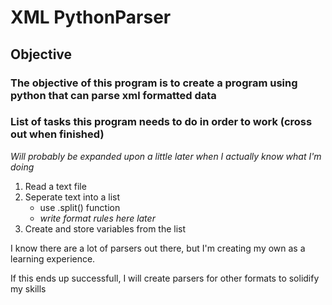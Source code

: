 # XML PythonParser
## Objective
### The objective of this program is to create a program using python that can parse xml formatted data

### List of tasks this program needs to do in order to work (cross out when finished)
_Will probably be expanded upon a little later when I actually know what I'm doing_
1. Read a text file
2. Seperate text into a list
   - use .split() function
   - _write format rules here later_
3. Create and store variables from the list

I know there are a lot of parsers out there, but I'm creating my own as a learning experience.

If this ends up successfull, I will create parsers for other formats to solidify my skills



